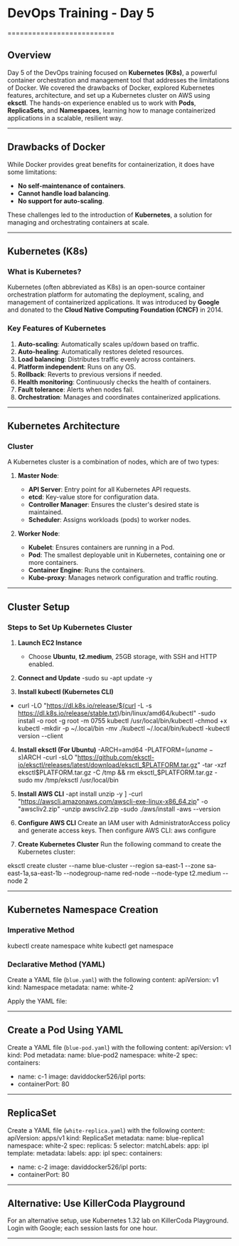 # DevOps Training - Day 5
==========================

## Overview

Day 5 of the DevOps training focused on **Kubernetes (K8s)**, a powerful container orchestration and management tool that addresses the limitations of Docker. We covered the drawbacks of Docker, explored Kubernetes features, architecture, and set up a Kubernetes cluster on AWS using **eksctl**. The hands-on experience enabled us to work with **Pods**, **ReplicaSets**, and **Namespaces**, learning how to manage containerized applications in a scalable, resilient way.

---

## Drawbacks of Docker

While Docker provides great benefits for containerization, it does have some limitations:

- **No self-maintenance of containers**.
- **Cannot handle load balancing**.
- **No support for auto-scaling**.

These challenges led to the introduction of **Kubernetes**, a solution for managing and orchestrating containers at scale.

---

## Kubernetes (K8s)

### **What is Kubernetes?**

Kubernetes (often abbreviated as K8s) is an open-source container orchestration platform for automating the deployment, scaling, and management of containerized applications. It was introduced by **Google** and donated to the **Cloud Native Computing Foundation (CNCF)** in 2014.

### **Key Features of Kubernetes**

1. **Auto-scaling**: Automatically scales up/down based on traffic.
2. **Auto-healing**: Automatically restores deleted resources.
3. **Load balancing**: Distributes traffic evenly across containers.
4. **Platform independent**: Runs on any OS.
5. **Rollback**: Reverts to previous versions if needed.
6. **Health monitoring**: Continuously checks the health of containers.
7. **Fault tolerance**: Alerts when nodes fail.
8. **Orchestration**: Manages and coordinates containerized applications.

---

##  Kubernetes Architecture

### **Cluster**

A Kubernetes cluster is a combination of nodes, which are of two types:

1. **Master Node**: 
   - **API Server**: Entry point for all Kubernetes API requests.
   - **etcd**: Key-value store for configuration data.
   - **Controller Manager**: Ensures the cluster's desired state is maintained.
   - **Scheduler**: Assigns workloads (pods) to worker nodes.

2. **Worker Node**:
   - **Kubelet**: Ensures containers are running in a Pod.
   - **Pod**: The smallest deployable unit in Kubernetes, containing one or more containers.
   - **Container Engine**: Runs the containers.
   - **Kube-proxy**: Manages network configuration and traffic routing.

---

## Cluster Setup

### Steps to Set Up Kubernetes Cluster

1. **Launch EC2 Instance**
   - Choose **Ubuntu**, **t2.medium**, 25GB storage, with SSH and HTTP enabled.

2. **Connect and Update**
   -sudo su
   -apt update -y

3. **Install kubectl (Kubernetes CLI)**
  - curl -LO "https://dl.k8s.io/release/$(curl -L -s https://dl.k8s.io/release/stable.txt)/bin/linux/amd64/kubectl"
  -sudo install -o root -g root -m 0755 kubectl /usr/local/bin/kubectl
  -chmod +x kubectl
  -mkdir -p ~/.local/bin
  -mv ./kubectl ~/.local/bin/kubectl
  -kubectl version --client

4. **Install eksctl (For Ubuntu)**
  -ARCH=amd64
  -PLATFORM=$(uname -s)$ARCH
  -curl -sLO "https://github.com/eksctl-io/eksctl/releases/latest/download/eksctl_$PLATFORM.tar.gz"
  -tar -xzf eksctl$PLATFORM.tar.gz -C /tmp && rm eksctl_$PLATFORM.tar.gz
  -sudo mv /tmp/eksctl /usr/local/bin

5. **Install AWS CLI**
  -apt install unzip -y
] -curl "https://awscli.amazonaws.com/awscli-exe-linux-x86_64.zip" -o "awscliv2.zip"
  -unzip awscliv2.zip
  -sudo ./aws/install
  -aws --version

6. **Configure AWS CLI**
Create an IAM user with AdministratorAccess policy and generate access keys. Then configure AWS CLI:
aws configure


7. **Create Kubernetes Cluster**
Run the following command to create the Kubernetes cluster:

eksctl create cluster --name blue-cluster --region sa-east-1 --zone sa-east-1a,sa-east-1b --nodegroup-name red-node --node-type t2.medium --node 2


---

## Kubernetes Namespace Creation

### Imperative Method
kubectl create namespace white
kubectl get namespace


### Declarative Method (YAML)
Create a YAML file (`blue.yaml`) with the following content:
apiVersion: v1
kind: Namespace
metadata:
name: white-2

Apply the YAML file:

---

##  Create a Pod Using YAML

Create a YAML file (`blue-pod.yaml`) with the following content:
apiVersion: v1
kind: Pod
metadata:
name: blue-pod2
namespace: white-2
spec:
containers:
- name: c-1
image: daviddocker526/ipl
ports:
- containerPort: 80


---

## ReplicaSet

Create a YAML file (`white-replica.yaml`) with the following content:
apiVersion: apps/v1
kind: ReplicaSet
metadata:
name: blue-replica1
namespace: white-2
spec:
replicas: 5
selector:
matchLabels:
app: ipl
template:
metadata:
labels:
app: ipl
spec:
containers:
- name: c-2
image: daviddocker526/ipl
ports:
- containerPort: 80



---

## Alternative: Use KillerCoda Playground

For an alternative setup, use Kubernetes 1.32 lab on KillerCoda Playground. Login with Google; each session lasts for one hour.

---


   
